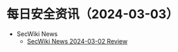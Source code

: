 # 每日安全资讯（2024-03-03）

- SecWiki News
  - [SecWiki News 2024-03-02 Review](http://www.sec-wiki.com/?2024-03-02)
